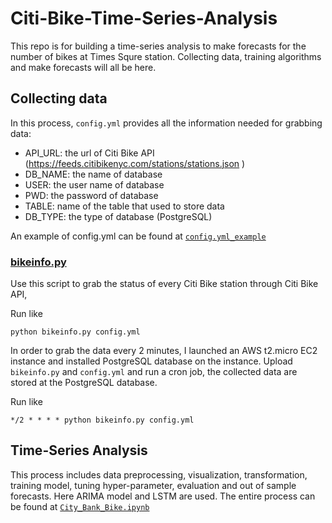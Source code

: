 # Citi-Bike-Time-Series-Analysis

This repo is for building a time-series analysis to make forecasts for the number of bikes at Times Squre station. Collecting data, training algorithms and make forecasts will all be here.

## Collecting data

In this process, `config.yml` provides all the information needed for grabbing data:
* API_URL: the url of Citi Bike API (https://feeds.citibikenyc.com/stations/stations.json )
* DB_NAME: the name of database
* USER: the user name of database
* PWD: the password of database
* TABLE: name of the table that used to store data
* DB_TYPE: the type of database (PostgreSQL)

An example of config.yml can be found at  [`config.yml_example`](https://github.com/mutouyu1124/Citi-Bikeshare-Time-Series-Analysis/blob/master/config.yml_example.yml)

### [bikeinfo.py](https://github.com/mutouyu1124/Citi-Bikeshare-Time-Series-Analysis/blob/master/bikeinfo.py)

Use this script to grab the status of every Citi Bike station through Citi Bike API, 

Run like
```
python bikeinfo.py config.yml
```

In order to grab the data every 2 minutes, I launched an AWS t2.micro EC2 instance and installed PostgreSQL database on the instance. Upload `bikeinfo.py` and  `config.yml` and run a cron job, the collected data are stored at the PostgreSQL database.

Run like
```
*/2 * * * * python bikeinfo.py config.yml
```
## Time-Series Analysis

This process includes data preprocessing, visualization, transformation, training model, tuning hyper-parameter, evaluation and out of sample forecasts. Here ARIMA model and LSTM are used. The entire process can be found at [`City_Bank_Bike.ipynb`](https://github.com/mutouyu1124/Citi-Bikeshare-Time-Series-Analysis/blob/master/City_Bank_Bike.ipynb)
